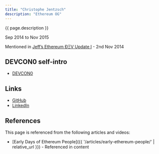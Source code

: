 ```yaml
---
title: "Christophe Jentzsch"
description: "Ethereum OG"
---
```


{{ page.description }}

Sep 2014 to Nov 2015

Mentioned in [Jeff’s Ethereum ÐΞV Update I](https://blog.ethereum.org/2014/11/02/jeffs-ethereum-dev-update) - 2nd Nov 2014

## DEVCON0 self-intro
- [DEVCON0](https://youtu.be/_BvvUlKDqp0?t=19m33s)

## Links
- [GitHub](https://github.com/CJentzsch)
- [LinkedIn](https://www.linkedin.com/in/cjentzsch/)

## References

This page is referenced from the following articles and videos:

- [Early Days of Ethereum People]({{ '/articles/early-ethereum-people/' | relative_url }}) - Referenced in content
